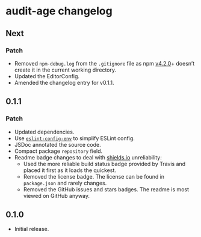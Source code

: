 # audit-age changelog

## Next

### Patch

- Removed `npm-debug.log` from the `.gitignore` file as npm [v4.2.0](https://github.com/npm/npm/releases/tag/v4.2.0)+ doesn’t create it in the current working directory.
- Updated the EditorConfig.
- Amended the changelog entry for v0.1.1.

## 0.1.1

### Patch

- Updated dependencies.
- Use [`eslint-config-env`](https://npm.im/eslint-config-env) to simplify ESLint config.
- JSDoc annotated the source code.
- Compact package `repository` field.
- Readme badge changes to deal with [shields.io](https://shields.io) unreliability:
  - Used the more reliable build status badge provided by Travis and placed it first as it loads the quickest.
  - Removed the license badge. The license can be found in `package.json` and rarely changes.
  - Removed the GitHub issues and stars badges. The readme is most viewed on GitHub anyway.

## 0.1.0

- Initial release.
